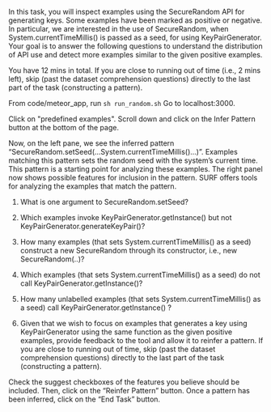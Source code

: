 In this task, you will inspect examples using the SecureRandom API for generating keys. Some examples have been marked as positive or negative. In particular, we are interested in the use of SecureRandom, when System.currentTimeMillis() is passed as a seed, for using KeyPairGenerator. Your goal is to answer the following questions to understand the distribution of API use and detect more examples similar to the given positive examples.

You have 12 mins in total. If you are close to running out of time (i.e., 2 mins left), skip (past the dataset comprehension questions) directly to the last part of the task (constructing a pattern). 


From code/meteor_app, run `sh run_random.sh`
Go to localhost:3000.

Click on "predefined examples". 
Scroll down and click on the Infer Pattern button at the bottom of the page.


Now, on the left pane, we see the inferred pattern “SecureRandom.setSeed(...System.currentTimeMillis()...)”. Examples matching this pattern sets the random seed with the system’s current time. 
This pattern is a starting point for analyzing these examples. The right panel now shows possible features for inclusion in the pattern. SURF offers tools for analyzing the examples that match the pattern. 

1. What is one argument to SecureRandom.setSeed?

2. Which examples invoke KeyPairGenerator.getInstance() but not KeyPairGenerator.generateKeyPair()?

3. How many examples (that sets System.currentTimeMillis() as a seed) construct a new SecureRandom through its constructor, i.e., new SecureRandom(..)?

4. Which examples (that sets System.currentTimeMillis() as a seed) do not call KeyPairGenerator.getInstance()?

5. How many unlabelled examples (that sets System.currentTimeMillis() as a seed) call KeyPairGenerator.getInstance() ?

6. Given that we wish to focus on examples that generates a key using KeyPairGenerator using the same function as the given positive examples, provide feedback to the tool and allow it to reinfer a pattern.
If you are close to running out of time, skip (past the dataset comprehension questions) directly to the last part of the task (constructing a pattern). 



Check the suggest checkboxes of the features you believe should be included. Then, click on the “Reinfer Pattern” button. Once a pattern has been inferred, click on the “End Task” button.

